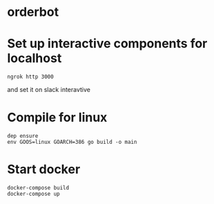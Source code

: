 # orderbot

# Set up interactive components for localhost
```
ngrok http 3000
```
and set it on slack interavtive

# Compile for linux
```
dep ensure
env GOOS=linux GOARCH=386 go build -o main
```
# Start docker
```
docker-compose build
docker-compose up
```